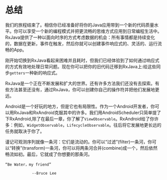 # 总结

我们的旅程结束了。相信你已经准备好将你的Java应用带到一个新的代码质量水平。你可以享受一个新的编程模式并把更流畅的思维方式应用到日常编程生活中。RxJava提供了一种以面向时序的方式考虑数据的机会：所有事情都是持续变化的，数据在更新，事件在触发，然后你就可以创建事件响应式的、灵活的、运行流畅的App。

刚开始切换到RxJava看起来困难并且耗时，但我们已经体验到了如何通过响应式的方式有效地处理日常问题。现在你可以把你的旧代码迁移到RxJava上:给这些同步`getters`一种新的响应式。

RxJava是一个正在不断发展和扩大的世界。还有许多方法我们还没有去探索。有些方法甚至还没有，通过RxJava，你可以创建你自己的操作符并把他们发展地更远。

Android是一个好玩的地方，但是它也有局限性。作为一个Android开发者，你可以用RxJava和RxAndroid克服其中的许多。我们用AndroidScheduler只简单提了下RxAndroid,除了在最后一章，你了解了`ViewObservable`。RxAndroid给了你许多：例如，`WidgetObservable`，`LifecycleObservable`。往后将它发展地更长远的任务就取决于你了。

谨记可观测序列就像一条河：它们是流动的。你可以“过滤”(filter)一条河，你可以“转换”(transform)一条河，你可以将两条河合并(combine)成一个，然后依然畅流如初。最后，它就成了你想要的那条河。

```
“Be Water，my friend”

            --Bruce Lee
```























